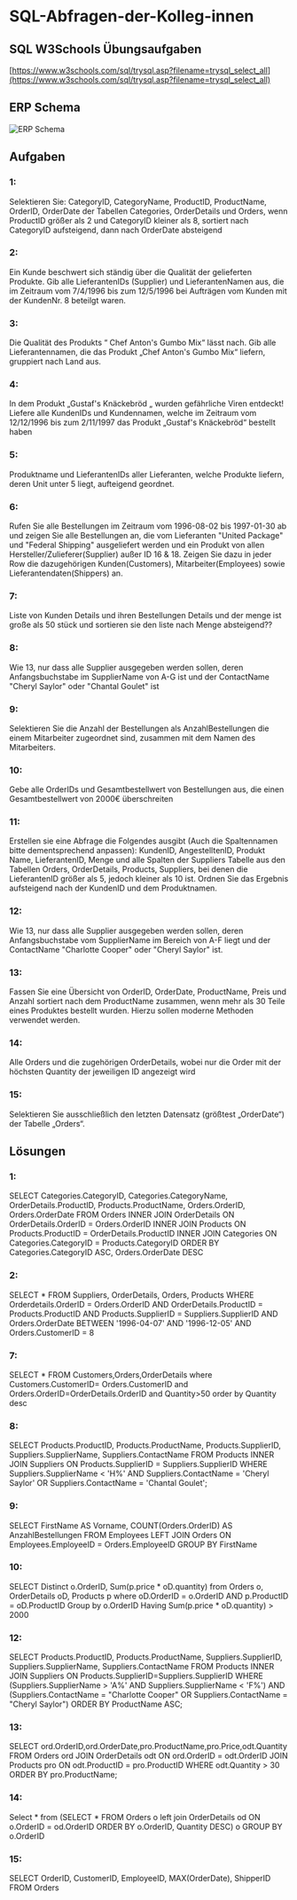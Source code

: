# SQL-Abfragen-der-Kolleg-innen

## SQL W3Schools Übungsaufgaben
[https://www.w3schools.com/sql/trysql.asp?filename=trysql_select_all](https://www.w3schools.com/sql/trysql.asp?filename=trysql_select_all)
## ERP Schema
![ERP Schema](https://raw.githubusercontent.com/mott-dev/SQL-Abfragen-der-Kolleg-innen/master/db_schema.PNG "W3schools DB Schema")


## Aufgaben
### 1:
Selektieren Sie: CategoryID, CategoryName, ProductID, ProductName, OrderID, OrderDate der Tabellen Categories, OrderDetails und Orders, wenn ProductID größer als 2 und CategoryID kleiner als 8, sortiert nach CategoryID aufsteigend, dann nach OrderDate absteigend
### 2:
Ein Kunde beschwert sich ständig über die Qualität der gelieferten Produkte. Gib alle LieferantenIDs (Supplier) und LieferantenNamen aus, die im Zeitraum vom 7/4/1996 bis zum 12/5/1996 bei Aufträgen vom Kunden mit der KundenNr. 8 beteilgt waren.
### 3:
Die Qualität des Produkts “ Chef Anton's Gumbo Mix“  lässt nach. Gib alle Lieferantennamen, die das Produkt „Chef Anton's Gumbo Mix“ liefern, gruppiert nach Land aus.
### 4:
In dem Produkt „Gustaf's Knäckebröd „ wurden gefährliche Viren entdeckt! Liefere alle KundenIDs und Kundennamen, welche im Zeitraum vom 12/12/1996 bis zum 2/11/1997 das Produkt „Gustaf's Knäckebröd“ bestellt haben
### 5:
Produktname und LieferantenIDs aller Lieferanten, welche Produkte liefern, deren Unit unter 5 liegt, aufteigend geordnet.
### 6:
Rufen Sie alle Bestellungen im Zeitraum vom 1996-08-02 bis 1997-01-30 ab und zeigen Sie alle Bestellungen an, die vom Lieferanten "United Package" und "Federal Shipping" ausgeliefert werden und ein Produkt von allen Hersteller/Zulieferer(Supplier) außer ID 16 & 18. Zeigen Sie dazu in jeder Row die dazugehörigen Kunden(Customers), Mitarbeiter(Employees) sowie Lieferantendaten(Shippers) an.
### 7:
Liste von Kunden Details und ihren Bestellungen Details und der menge ist große als 50 stück und sortieren sie den liste nach Menge absteigend??
### 8:
Wie 13, nur dass alle Supplier ausgegeben werden sollen, deren Anfangsbuchstabe im SupplierName von A-G ist und der ContactName "Cheryl Saylor" oder "Chantal Goulet" ist
### 9:
Selektieren Sie die Anzahl der Bestellungen als AnzahlBestellungen die einem Mitarbeiter zugeordnet sind, zusammen mit dem Namen des Mitarbeiters.
### 10:
Gebe alle OrderIDs und Gesamtbestellwert von Bestellungen aus, die einen Gesamtbestellwert von 2000€ überschreiten
### 11:
Erstellen sie eine Abfrage die Folgendes ausgibt (Auch die Spaltennamen bitte dementsprechend anpassen): KundenID, AngestelltenID, Produkt Name, LieferantenID, Menge und alle Spalten der Suppliers Tabelle aus den Tabellen Orders, OrderDetails, Products, Suppliers, bei denen die LieferantenID größer als 5, jedoch kleiner als 10 ist. Ordnen Sie das Ergebnis aufsteigend nach der KundenID und dem Produktnamen.
### 12:
Wie 13, nur dass alle Supplier ausgegeben werden sollen, deren Anfangsbuchstabe vom SupplierName im Bereich von A-F liegt und der ContactName "Charlotte Cooper" oder "Cheryl Saylor" ist.
### 13:
Fassen Sie eine Übersicht von OrderID, OrderDate, ProductName, Preis und Anzahl sortiert nach dem ProductName zusammen, wenn mehr als 30 Teile eines Produktes bestellt wurden. Hierzu sollen moderne Methoden verwendet werden.
### 14:
Alle Orders und die zugehörigen OrderDetails, wobei nur die Order mit der höchsten Quantity der jeweiligen ID angezeigt wird

### 15:
Selektieren Sie ausschließlich den letzten Datensatz (größtest „OrderDate“) der Tabelle „Orders“.



## Lösungen
### 1:
SELECT Categories.CategoryID, Categories.CategoryName, OrderDetails.ProductID, Products.ProductName, Orders.OrderID, Orders.OrderDate FROM Orders INNER JOIN OrderDetails ON OrderDetails.OrderID = Orders.OrderID INNER JOIN Products ON Products.ProductID = OrderDetails.ProductID INNER JOIN Categories ON Categories.CategoryID = Products.CategoryID ORDER BY Categories.CategoryID ASC, Orders.OrderDate DESC

### 2:
SELECT * FROM Suppliers, OrderDetails, Orders, Products WHERE Orderdetails.OrderID = Orders.OrderID AND OrderDetails.ProductID = Products.ProductID AND Products.SupplierID = Suppliers.SupplierID AND Orders.OrderDate BETWEEN '1996-04-07' AND '1996-12-05' AND Orders.CustomerID = 8

### 7:
SELECT * FROM Customers,Orders,OrderDetails where Customers.CustomerID= Orders.CustomerID and Orders.OrderID=OrderDetails.OrderID and Quantity>50 order by Quantity desc

### 8:
SELECT Products.ProductID, Products.ProductName, Products.SupplierID, Suppliers.SupplierName, Suppliers.ContactName FROM Products INNER JOIN Suppliers ON Products.SupplierID = Suppliers.SupplierID WHERE Suppliers.SupplierName < 'H%' AND Suppliers.ContactName = 'Cheryl Saylor' OR Suppliers.ContactName = 'Chantal Goulet';

### 9:
SELECT FirstName AS Vorname, COUNT(Orders.OrderID) AS AnzahlBestellungen FROM Employees LEFT JOIN Orders ON Employees.EmployeeID = Orders.EmployeeID GROUP BY FirstName

### 10:
SELECT Distinct o.OrderID, Sum(p.price * oD.quantity)  from Orders o, OrderDetails oD, Products p where oD.OrderID = o.OrderID AND p.ProductID = oD.ProductID Group by o.OrderID Having Sum(p.price * oD.quantity) > 2000

### 12:
SELECT Products.ProductID, Products.ProductName, Suppliers.SupplierID, Suppliers.SupplierName, Suppliers.ContactName FROM Products INNER JOIN Suppliers ON Products.SupplierID=Suppliers.SupplierID WHERE (Suppliers.SupplierName > 'A%' AND Suppliers.SupplierName < 'F%') AND (Suppliers.ContactName = "Charlotte Cooper" OR Suppliers.ContactName = "Cheryl Saylor") ORDER BY ProductName ASC;

### 13:
SELECT ord.OrderID,ord.OrderDate,pro.ProductName,pro.Price,odt.Quantity FROM Orders ord JOIN OrderDetails odt ON ord.OrderID = odt.OrderID JOIN Products pro ON odt.ProductID = pro.ProductID WHERE odt.Quantity > 30 ORDER BY pro.ProductName;

### 14:
Select * from (SELECT * FROM Orders o left join OrderDetails od ON o.OrderID = od.OrderID ORDER BY o.OrderID, Quantity DESC) o GROUP BY o.OrderID

### 15:
SELECT OrderID, CustomerID, EmployeeID, MAX(OrderDate), ShipperID FROM Orders
